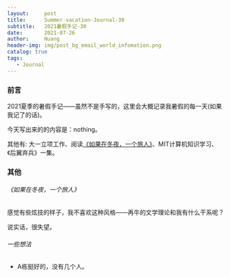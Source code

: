 ```yaml
---
layout:     post
title:      Summer-vacation-Journal-30
subtitle:   2021暑假手记-30
date:       2021-07-26
author:     Huang
header-img: img/post_bg_email_world_infomation.png
catalog: true
tags:
   - Journal
---
```


### 前言

2021夏季的暑假手记——虽然不是手写的，这里会大概记录我暑假的每一天(如果我记了的话)。

今天写出来的的内容是：nothing。

其他有: 大一立项工作、阅读[《如果在冬夜，一个旅人》](https://book.douban.com/subject/10555535/)、MIT计算机知识学习、《后翼弃兵》一集。

### 其他

###### 《如果在冬夜，一个旅人》

感觉有些炫技的样子，我不喜欢这种风格——再牛的文学理论和我有什么干系呢？

说实话，很失望。

###### 一些想法

* A栋挺好的，没有几个人。
